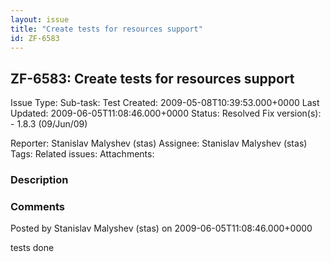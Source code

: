 ```yaml
---
layout: issue
title: "Create tests for resources support"
id: ZF-6583
---
```


ZF-6583: Create tests for resources support
-------------------------------------------

 Issue Type: Sub-task: Test Created: 2009-05-08T10:39:53.000+0000 Last Updated: 2009-06-05T11:08:46.000+0000 Status: Resolved Fix version(s): - 1.8.3 (09/Jun/09)
 
 Reporter:  Stanislav Malyshev (stas)  Assignee:  Stanislav Malyshev (stas)  Tags: 
 Related issues: 
 Attachments: 
### Description

 

 

### Comments

Posted by Stanislav Malyshev (stas) on 2009-06-05T11:08:46.000+0000

tests done

 

 